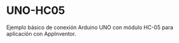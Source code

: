 # UNO-HC05
Ejemplo básico de conexión Arduino UNO con módulo HC-05 para aplicación con AppInventor.
